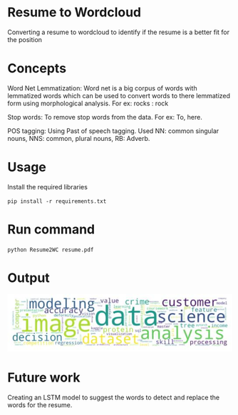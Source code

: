 # Resume to Wordcloud

Converting a resume to wordcloud to identify if the resume is a better fit for the position

# Concepts

Word Net Lemmatization: Word net is a big corpus of words with lemmatized words which can be used to convert words to there lemmatized form using morphological analysis. For ex: rocks : rock

Stop words: To remove stop words from the data. For ex: To, here.

POS tagging: Using Past of speech tagging. Used NN: common singular nouns, NNS: common, plural nouns, RB: Adverb.

# Usage

Install the required libraries

`pip install -r requirements.txt`

# Run command
`python Resume2WC resume.pdf`

# Output

![alt text](Wordcloud.jpg "Word Cloud")

# Future work

Creating an LSTM model to suggest the words to detect and replace the words for the resume.
